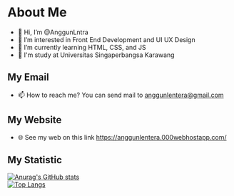 # About Me

- 👋 Hi, I’m @AnggunLntra
- 👀 I’m interested in Front End Development and UI UX Design
- 🌱 I’m currently learning HTML, CSS, and JS
- 🏫 I'm study at Universitas Singaperbangsa Karawang

## My Email
- 📫 How to reach me? You can send mail to anggunlentera@gmail.com

## My Website
- 🌐 See my web on this link https://anggunlentera.000webhostapp.com/

## My Statistic

[![Anurag's GitHub stats](https://github-readme-stats.vercel.app/api?username=AnggunLntra&show_icons=true&theme=radical)](https://github.com/AnggunLntra/github-readme-stats)
<br>
[![Top Langs](https://github-readme-stats.vercel.app/api/top-langs/?username=AnggunLntra&show_icons=true&theme=radical&layout=compact)](https://github.com/AnggunLntra/github-readme-stats)
<!---
AnggunLntra/AnggunLntra is a ✨ special ✨ repository because its `README.md` (this file) appears on your GitHub profile.
You can click the Preview link to take a look at your changes.
--->
